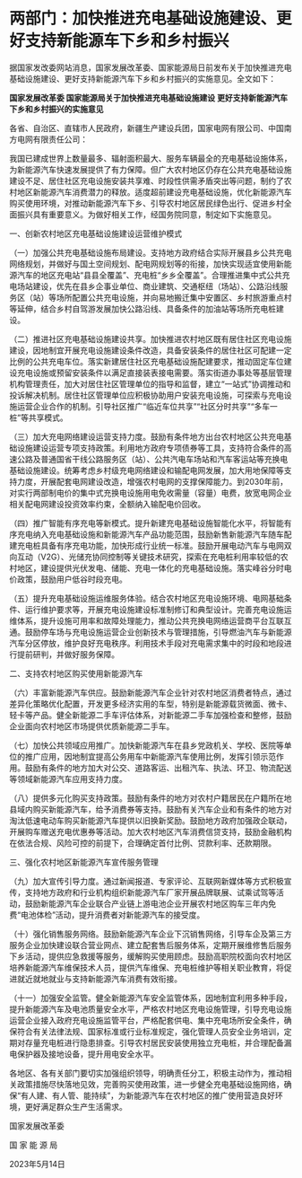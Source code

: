 # 两部门：加快推进充电基础设施建设、更好支持新能源车下乡和乡村振兴

据国家发改委网站消息，国家发展改革委、国家能源局日前发布关于加快推进充电基础设施建设、更好支持新能源汽车下乡和乡村振兴的实施意见。全文如下：

**国家发展改革委 国家能源局关于加快推进充电基础设施建设 更好支持新能源汽车下乡和乡村振兴的实施意见**

各省、自治区、直辖市人民政府，新疆生产建设兵团，国家电网有限公司、中国南方电网有限责任公司：

我国已建成世界上数量最多、辐射面积最大、服务车辆最全的充电基础设施体系，为新能源汽车快速发展提供了有力保障。但广大农村地区仍存在公共充电基础设施建设不足、居住社区充电设施安装共享难、时段性供需矛盾突出等问题，制约了农村地区新能源汽车消费潜力的释放。适度超前建设充电基础设施，优化新能源汽车购买使用环境，对推动新能源汽车下乡、引导农村地区居民绿色出行、促进乡村全面振兴具有重要意义。为做好相关工作，经国务院同意，制定如下实施意见。

一、创新农村地区充电基础设施建设运营维护模式

（一）加强公共充电基础设施布局建设。支持地方政府结合实际开展县乡公共充电网络规划，并做好与国土空间规划、配电网规划等的衔接，加快实现适宜使用新能源汽车的地区充电站“县县全覆盖”、充电桩“乡乡全覆盖”。合理推进集中式公共充电场站建设，优先在县乡企事业单位、商业建筑、交通枢纽（场站）、公路沿线服务区（站）等场所配置公共充电设施，并向易地搬迁集中安置区、乡村旅游重点村等延伸，结合乡村自驾游发展加快公路沿线、具备条件的加油站等场所充电桩建设。

（二）推进社区充电基础设施建设共享。加快推进农村地区既有居住社区充电设施建设，因地制宜开展充电设施建设条件改造，具备安装条件的居住社区可配建一定比例的公共充电车位。落实新建居住社区充电基础设施配建要求，推动固定车位建设充电设施或预留安装条件以满足直接装表接电需要。落实街道办事处等基层管理机构管理责任，加大对居住社区管理单位的指导和监督，建立“一站式”协调推动和投诉解决机制。居住社区管理单位应积极协助用户安装充电设施，可探索与充电设施运营企业合作的机制。引导社区推广“临近车位共享”“社区分时共享”“多车一桩”等共享模式。

（三）加大充电网络建设运营支持力度。鼓励有条件地方出台农村地区公共充电基础设施建设运营专项支持政策。利用地方政府专项债券等工具，支持符合条件的高速公路及普通国省干线公路服务区（站）、公共汽电车场站和汽车客运站等充换电基础设施建设。统筹考虑乡村级充电网络建设和输配电网发展，加大用地保障等支持力度，开展配套电网建设改造，增强农村电网的支撑保障能力。到2030年前，对实行两部制电价的集中式充换电设施用电免收需量（容量）电费，放宽电网企业相关配电网建设投资效率约束，全额纳入输配电价回收。

（四）推广智能有序充电等新模式。提升新建充电基础设施智能化水平，将智能有序充电纳入充电基础设施和新能源汽车产品功能范围，鼓励新售新能源汽车随车配建充电桩具备有序充电功能，加快形成行业统一标准。鼓励开展电动汽车与电网双向互动（V2G）、光储充协同控制等关键技术研究，探索在充电桩利用率较低的农村地区，建设提供光伏发电、储能、充电一体化的充电基础设施。落实峰谷分时电价政策，鼓励用户低谷时段充电。

（五）提升充电基础设施运维服务体验。结合农村地区充电设施环境、电网基础条件、运行维护要求等，开展充电设施建设标准制修订和典型设计。完善充电设施运维体系，提升设施可用率和故障处理能力，推动公共充换电网络运营商平台互联互通。鼓励停车场与充电设施运营企业创新技术与管理措施，引导燃油汽车与新能源汽车分区停放，维护良好充电秩序。利用技术手段对充电需求集中的时段和地段进行提前研判，并做好服务保障。

二、支持农村地区购买使用新能源汽车

（六）丰富新能源汽车供应。鼓励新能源汽车企业针对农村地区消费者特点，通过差异化策略优化配置，开发更多经济实用的车型，特别是新能源载货微面、微卡、轻卡等产品。健全新能源二手车评估体系，对新能源二手车加强检查和整修，鼓励企业面向农村地区市场提供优质新能源二手车。

（七）加快公共领域应用推广。加快新能源汽车在县乡党政机关、学校、医院等单位的推广应用，因地制宜提高公务用车中新能源汽车使用比例，发挥引领示范作用。鼓励有条件的地方加大对公交、道路客运、出租汽车、执法、环卫、物流配送等领域新能源汽车应用支持力度。

（八）提供多元化购买支持政策。鼓励有条件的地方对农村户籍居民在户籍所在地县域内购买新能源汽车，给予消费券等支持。鼓励有关汽车企业和有条件的地方对淘汰低速电动车购买新能源汽车提供以旧换新奖励。鼓励地方政府加强政企联动，开展购车赠送充电优惠券等活动。加大农村地区汽车消费信贷支持，鼓励金融机构在依法合规、风险可控的前提下，合理确定首付比例、贷款利率、还款期限。

三、强化农村地区新能源汽车宣传服务管理

（九）加大宣传引导力度。通过新闻报道、专家评论、互联网新媒体等方式积极宣传，支持地方政府和行业机构组织新能源汽车厂家开展品牌联展、试乘试驾等活动，鼓励新能源汽车企业联合产业链上游电池企业开展农村地区购车三年内免费“电池体检”活动，提升消费者对新能源汽车的接受度。

（十）强化销售服务网络。鼓励新能源汽车企业下沉销售网络，引导车企及第三方服务企业加快建设联合营业网点、建立配套售后服务体系，定期开展维修售后服务下乡活动，提供应急救援等服务，缓解购买使用顾虑。鼓励高职院校面向农村地区培养新能源汽车维保技术人员，提供汽车维保、充电桩维护等相关职业教育，将促进就近就地就业与支持新能源汽车消费有效衔接。

（十一）加强安全监管。健全新能源汽车安全监管体系，因地制宜利用多种手段，提升新能源汽车及电池质量安全水平，严格农村地区充电设施管理，引导充电设施运营企业接入政府充电设施监管平台，严格配套供电、集中充电场所安全条件，确保符合有关法律法规、国家标准或行业标准规定，强化管理人员安全业务培训，定期对存量充电桩进行隐患排查。引导农村居民安装使用独立充电桩，并合理配备漏电保护器及接地设备，提升用电安全水平。

各地区、各有关部门要切实加强组织领导，明确责任分工，积极主动作为，推动相关政策措施尽快落地见效，完善购买使用政策，进一步健全充电基础设施网络，确保“有人建、有人管、能持续”，为新能源汽车在农村地区的推广使用营造良好环境，更好满足群众生产生活需求。

国家发展改革委

国 家 能 源 局

2023年5月14日

